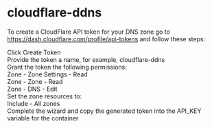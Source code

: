 # cloudflare-ddns
To create a CloudFlare API token for your DNS zone go to https://dash.cloudflare.com/profile/api-tokens⁠ and follow these steps:

Click Create Token \
Provide the token a name, for example, cloudflare-ddns \
Grant the token the following permissions: \
Zone - Zone Settings - Read \
Zone - Zone - Read \
Zone - DNS - Edit \
Set the zone resources to: \
Include - All zones \
Complete the wizard and copy the generated token into the API_KEY variable for the container
